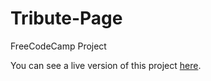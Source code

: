# Tribute-Page
FreeCodeCamp Project

You can see a live version of this project <a href="https://flopywood.github.io/Tribute-Page/">here</a>.
